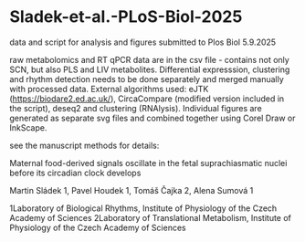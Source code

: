 # Sladek-et-al.-PLoS-Biol-2025
data and script for analysis and figures submitted to Plos Biol 5.9.2025

raw metabolomics and RT qPCR data are in the csv file - contains not only SCN, but also PLS and LIV metabolites.
Differential expresssion, clustering and rhythm detection needs to be done separately and merged manually with processed data.
External algorithms used: eJTK (https://biodare2.ed.ac.uk/), CircaCompare (modified version included in the script), deseq2 and clustering (RNAlysis).
Individual figures are generated as separate svg files and combined together using Corel Draw or InkScape.

see the manuscript methods for details:

Maternal food-derived signals oscillate in the fetal suprachiasmatic nuclei before its circadian clock develops

Martin Sládek 1, Pavel Houdek 1, Tomáš Čajka 2, Alena Sumová 1

1Laboratory of Biological Rhythms, Institute of Physiology of the Czech Academy of Sciences
2Laboratory of Translational Metabolism, Institute of Physiology of the Czech Academy of Sciences

